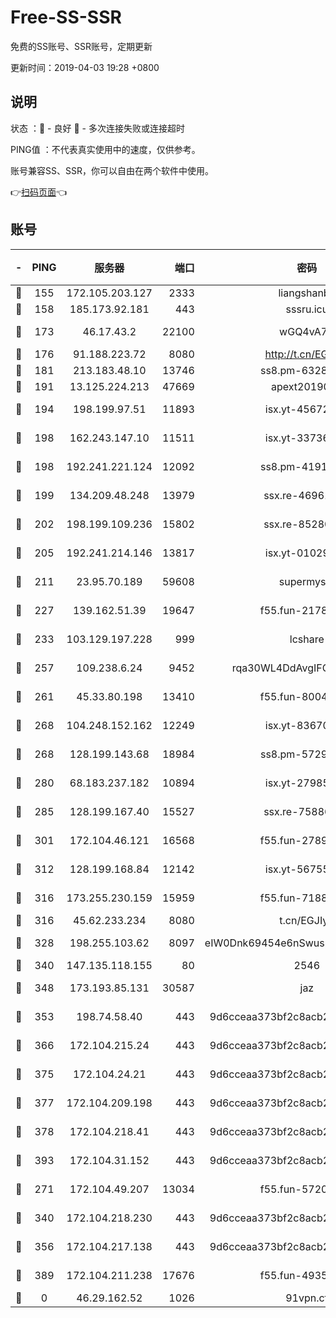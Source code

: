 # Free-SS-SSR

免费的SS账号、SSR账号，定期更新

更新时间：2019-04-03 19:28 +0800

## 说明

状态     ：🙂 - 良好 🙁 - 多次连接失败或连接超时

PING值   ：不代表真实使用中的速度，仅供参考。

账号兼容SS、SSR，你可以自由在两个软件中使用。

👉[扫码页面](https://liesauer.github.io/Free-SS-SSR/)👈

## 账号

|-|PING|服务器|端口|密码|加密方式|区域|
|:----:|:----:|:-----:|-----:|:----:|:----:|:----:|
|🙂|155|172.105.203.127|2333|liangshanbo|chacha20|JP|
|🙂|158|185.173.92.181|443|sssru.icu|rc4-md5|RU|
|🙂|173|46.17.43.2|22100|wGQ4vA7D|aes-256-gcm|RU|
|🙂|176|91.188.223.72|8080|http://t.cn/EGJIyrl|rc4-md5|RU|
|🙂|181|213.183.48.10|13746|ss8.pm-63283999|rc4-md5|RU|
|🙂|191|13.125.224.213|47669|apext2019001|chacha20|KR|
|🙂|194|198.199.97.51|11893|isx.yt-45672617|aes-256-cfb|US|
|🙂|198|162.243.147.10|11511|isx.yt-33736673|aes-256-cfb|US|
|🙂|198|192.241.221.124|12092|ss8.pm-41911201|aes-256-cfb|US|
|🙂|199|134.209.48.248|13979|ssx.re-46961162|aes-256-cfb|US|
|🙂|202|198.199.109.236|15802|ssx.re-85280053|aes-256-cfb|US|
|🙂|205|192.241.214.146|13817|isx.yt-01029416|aes-256-cfb|US|
|🙂|211|23.95.70.189|59608|supermyssr|chacha20-ietf|US|
|🙂|227|139.162.51.39|19647|f55.fun-21784781|aes-256-cfb|SG|
|🙂|233|103.129.197.228|999|lcshare|aes-256-cfb|US|
|🙂|257|109.238.6.24|9452|rqa30WL4DdAvgIFG6Fs3znzTa|aes-256-cfb|FR|
|🙂|261|45.33.80.198|13410|f55.fun-80042240|aes-256-cfb|US|
|🙂|268|104.248.152.162|12249|isx.yt-83670895|aes-256-cfb|SG|
|🙂|268|128.199.143.68|18984|ss8.pm-57296446|aes-256-cfb|SG|
|🙂|280|68.183.237.182|10894|isx.yt-27985079|aes-256-cfb|SG|
|🙂|285|128.199.167.40|15527|ssx.re-75886099|aes-256-cfb|SG|
|🙂|301|172.104.46.121|16568|f55.fun-27893685|aes-256-cfb|SG|
|🙂|312|128.199.168.84|12142|isx.yt-56755881|aes-256-cfb|SG|
|🙂|316|173.255.230.159|15959|f55.fun-71881782|aes-256-cfb|US|
|🙂|316|45.62.233.234|8080|t.cn/EGJIyrl|rc4-md5|CA|
|🙂|328|198.255.103.62|8097|eIW0Dnk69454e6nSwuspv9DmS201tQ0D|aes-256-cfb|US|
|🙂|340|147.135.118.155|80|2546|chacha20|US|
|🙂|348|173.193.85.131|30587|jaz|aes-256-cfb|US|
|🙂|353|198.74.58.40|443|9d6cceaa373bf2c8acb22e60b6a58be6|aes-256-cfb|US|
|🙂|366|172.104.215.24|443|9d6cceaa373bf2c8acb22e60b6a58be6|aes-256-cfb|US|
|🙂|375|172.104.24.21|443|9d6cceaa373bf2c8acb22e60b6a58be6|aes-256-cfb|US|
|🙂|377|172.104.209.198|443|9d6cceaa373bf2c8acb22e60b6a58be6|aes-256-cfb|US|
|🙂|378|172.104.218.41|443|9d6cceaa373bf2c8acb22e60b6a58be6|aes-256-cfb|US|
|🙂|393|172.104.31.152|443|9d6cceaa373bf2c8acb22e60b6a58be6|aes-256-cfb|US|
|🙂|271|172.104.49.207|13034|f55.fun-57205001|aes-256-cfb|SG|
|🙂|340|172.104.218.230|443|9d6cceaa373bf2c8acb22e60b6a58be6|aes-256-cfb|US|
|🙂|356|172.104.217.138|443|9d6cceaa373bf2c8acb22e60b6a58be6|aes-256-cfb|US|
|🙂|389|172.104.211.238|17676|f55.fun-49358737|aes-256-cfb|US|
|🙁|0|46.29.162.52|1026|91vpn.cf|rc4-md5|RU|
